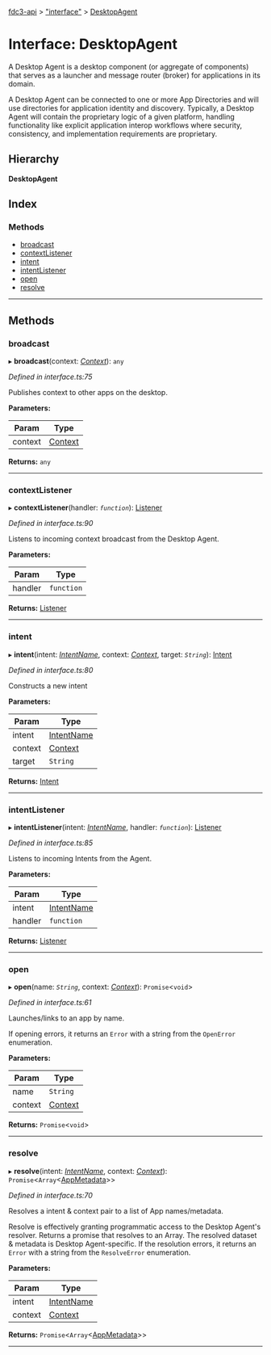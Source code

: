[fdc3-api](../README.md) > ["interface"](../modules/_interface_.md) > [DesktopAgent](../interfaces/_interface_.desktopagent.md)

# Interface: DesktopAgent

A Desktop Agent is a desktop component (or aggregate of components) that serves as a launcher and message router (broker) for applications in its domain.

A Desktop Agent can be connected to one or more App Directories and will use directories for application identity and discovery. Typically, a Desktop Agent will contain the proprietary logic of a given platform, handling functionality like explicit application interop workflows where security, consistency, and implementation requirements are proprietary.

## Hierarchy

**DesktopAgent**

## Index

### Methods

* [broadcast](_interface_.desktopagent.md#broadcast)
* [contextListener](_interface_.desktopagent.md#contextlistener)
* [intent](_interface_.desktopagent.md#intent)
* [intentListener](_interface_.desktopagent.md#intentlistener)
* [open](_interface_.desktopagent.md#open)
* [resolve](_interface_.desktopagent.md#resolve)

---

## Methods

<a id="broadcast"></a>

###  broadcast

▸ **broadcast**(context: *[Context](../modules/_interface_.md#context)*): `any`

*Defined in interface.ts:75*

Publishes context to other apps on the desktop.

**Parameters:**

| Param | Type |
| ------ | ------ |
| context | [Context](../modules/_interface_.md#context) |

**Returns:** `any`

___
<a id="contextlistener"></a>

###  contextListener

▸ **contextListener**(handler: *`function`*): [Listener](_interface_.listener.md)

*Defined in interface.ts:90*

Listens to incoming context broadcast from the Desktop Agent.

**Parameters:**

| Param | Type |
| ------ | ------ |
| handler | `function` |

**Returns:** [Listener](_interface_.listener.md)

___
<a id="intent"></a>

###  intent

▸ **intent**(intent: *[IntentName](../modules/_interface_.md#intentname)*, context: *[Context](../modules/_interface_.md#context)*, target: *`String`*): [Intent](_interface_.intent.md)

*Defined in interface.ts:80*

Constructs a new intent

**Parameters:**

| Param | Type |
| ------ | ------ |
| intent | [IntentName](../modules/_interface_.md#intentname) |
| context | [Context](../modules/_interface_.md#context) |
| target | `String` |

**Returns:** [Intent](_interface_.intent.md)

___
<a id="intentlistener"></a>

###  intentListener

▸ **intentListener**(intent: *[IntentName](../modules/_interface_.md#intentname)*, handler: *`function`*): [Listener](_interface_.listener.md)

*Defined in interface.ts:85*

Listens to incoming Intents from the Agent.

**Parameters:**

| Param | Type |
| ------ | ------ |
| intent | [IntentName](../modules/_interface_.md#intentname) |
| handler | `function` |

**Returns:** [Listener](_interface_.listener.md)

___
<a id="open"></a>

###  open

▸ **open**(name: *`String`*, context: *[Context](../modules/_interface_.md#context)*): `Promise`<`void`>

*Defined in interface.ts:61*

Launches/links to an app by name.

If opening errors, it returns an `Error` with a string from the `OpenError` enumeration.

**Parameters:**

| Param | Type |
| ------ | ------ |
| name | `String` |
| context | [Context](../modules/_interface_.md#context) |

**Returns:** `Promise`<`void`>

___
<a id="resolve"></a>

###  resolve

▸ **resolve**(intent: *[IntentName](../modules/_interface_.md#intentname)*, context: *[Context](../modules/_interface_.md#context)*): `Promise`<`Array`<[AppMetadata](_interface_.appmetadata.md)>>

*Defined in interface.ts:70*

Resolves a intent & context pair to a list of App names/metadata.

Resolve is effectively granting programmatic access to the Desktop Agent's resolver. Returns a promise that resolves to an Array. The resolved dataset & metadata is Desktop Agent-specific. If the resolution errors, it returns an `Error` with a string from the `ResolveError` enumeration.

**Parameters:**

| Param | Type |
| ------ | ------ |
| intent | [IntentName](../modules/_interface_.md#intentname) |
| context | [Context](../modules/_interface_.md#context) |

**Returns:** `Promise`<`Array`<[AppMetadata](_interface_.appmetadata.md)>>

___

